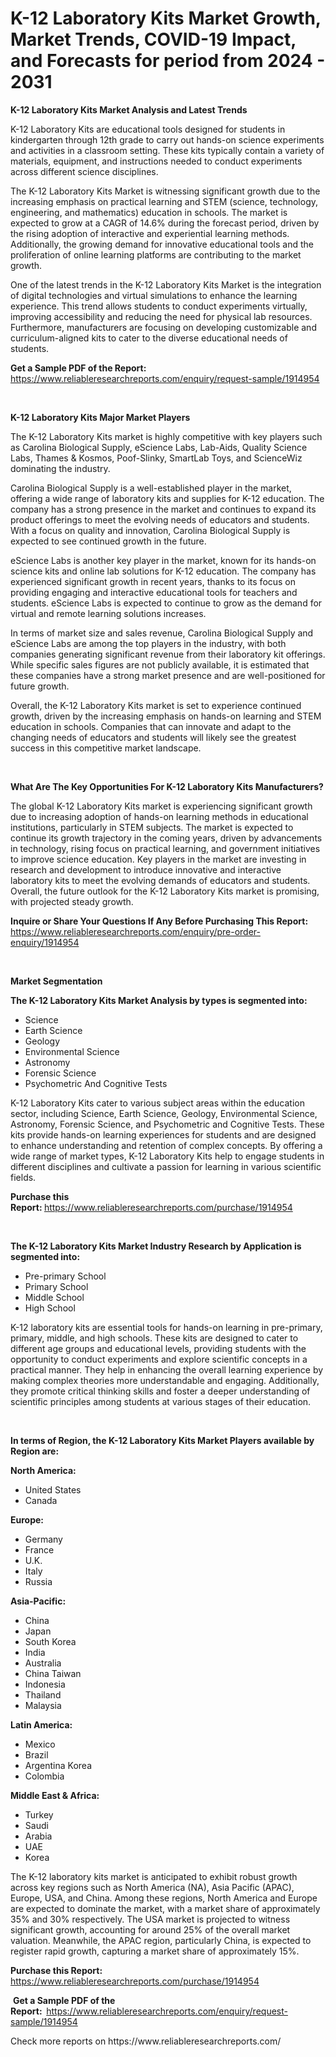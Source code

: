<p><h1>K-12 Laboratory Kits Market Growth, Market Trends, COVID-19 Impact, and Forecasts for period from 2024 - 2031</h1></p><p><strong>K-12 Laboratory Kits Market Analysis and Latest Trends</strong></p>
<p><p>K-12 Laboratory Kits are educational tools designed for students in kindergarten through 12th grade to carry out hands-on science experiments and activities in a classroom setting. These kits typically contain a variety of materials, equipment, and instructions needed to conduct experiments across different science disciplines.</p><p>The K-12 Laboratory Kits Market is witnessing significant growth due to the increasing emphasis on practical learning and STEM (science, technology, engineering, and mathematics) education in schools. The market is expected to grow at a CAGR of 14.6% during the forecast period, driven by the rising adoption of interactive and experiential learning methods. Additionally, the growing demand for innovative educational tools and the proliferation of online learning platforms are contributing to the market growth.</p><p>One of the latest trends in the K-12 Laboratory Kits Market is the integration of digital technologies and virtual simulations to enhance the learning experience. This trend allows students to conduct experiments virtually, improving accessibility and reducing the need for physical lab resources. Furthermore, manufacturers are focusing on developing customizable and curriculum-aligned kits to cater to the diverse educational needs of students.</p></p>
<p><strong>Get a Sample PDF of the Report:&nbsp;</strong> <a href="https://www.reliableresearchreports.com/enquiry/request-sample/1914954">https://www.reliableresearchreports.com/enquiry/request-sample/1914954</a></p>
<p>&nbsp;</p>
<p><strong>K-12 Laboratory Kits Major Market Players</strong></p>
<p><p>The K-12 Laboratory Kits market is highly competitive with key players such as Carolina Biological Supply, eScience Labs, Lab-Aids, Quality Science Labs, Thames & Kosmos, Poof-Slinky, SmartLab Toys, and ScienceWiz dominating the industry.</p><p>Carolina Biological Supply is a well-established player in the market, offering a wide range of laboratory kits and supplies for K-12 education. The company has a strong presence in the market and continues to expand its product offerings to meet the evolving needs of educators and students. With a focus on quality and innovation, Carolina Biological Supply is expected to see continued growth in the future.</p><p>eScience Labs is another key player in the market, known for its hands-on science kits and online lab solutions for K-12 education. The company has experienced significant growth in recent years, thanks to its focus on providing engaging and interactive educational tools for teachers and students. eScience Labs is expected to continue to grow as the demand for virtual and remote learning solutions increases.</p><p>In terms of market size and sales revenue, Carolina Biological Supply and eScience Labs are among the top players in the industry, with both companies generating significant revenue from their laboratory kit offerings. While specific sales figures are not publicly available, it is estimated that these companies have a strong market presence and are well-positioned for future growth.</p><p>Overall, the K-12 Laboratory Kits market is set to experience continued growth, driven by the increasing emphasis on hands-on learning and STEM education in schools. Companies that can innovate and adapt to the changing needs of educators and students will likely see the greatest success in this competitive market landscape.</p></p>
<p>&nbsp;</p>
<p><strong>What Are The Key Opportunities For K-12 Laboratory Kits Manufacturers?</strong></p>
<p><p>The global K-12 Laboratory Kits market is experiencing significant growth due to increasing adoption of hands-on learning methods in educational institutions, particularly in STEM subjects. The market is expected to continue its growth trajectory in the coming years, driven by advancements in technology, rising focus on practical learning, and government initiatives to improve science education. Key players in the market are investing in research and development to introduce innovative and interactive laboratory kits to meet the evolving demands of educators and students. Overall, the future outlook for the K-12 Laboratory Kits market is promising, with projected steady growth.</p></p>
<p><strong>Inquire or Share Your Questions If Any Before Purchasing This Report:</strong> <a href="https://www.reliableresearchreports.com/enquiry/pre-order-enquiry/1914954">https://www.reliableresearchreports.com/enquiry/pre-order-enquiry/1914954</a></p>
<p>&nbsp;</p>
<p><strong>Market Segmentation</strong></p>
<p><strong>The K-12 Laboratory Kits Market Analysis by types is segmented into:</strong></p>
<p><ul><li>Science</li><li>Earth Science</li><li>Geology</li><li>Environmental Science</li><li>Astronomy</li><li>Forensic Science</li><li>Psychometric And Cognitive Tests</li></ul></p>
<p><p>K-12 Laboratory Kits cater to various subject areas within the education sector, including Science, Earth Science, Geology, Environmental Science, Astronomy, Forensic Science, and Psychometric and Cognitive Tests. These kits provide hands-on learning experiences for students and are designed to enhance understanding and retention of complex concepts. By offering a wide range of market types, K-12 Laboratory Kits help to engage students in different disciplines and cultivate a passion for learning in various scientific fields.</p></p>
<p><strong>Purchase this Report:&nbsp;</strong><a href="https://www.reliableresearchreports.com/purchase/1914954">https://www.reliableresearchreports.com/purchase/1914954</a></p>
<p>&nbsp;</p>
<p><strong>The K-12 Laboratory Kits Market Industry Research by Application is segmented into:</strong></p>
<p><ul><li>Pre-primary School</li><li>Primary School</li><li>Middle School</li><li>High School</li></ul></p>
<p><p>K-12 laboratory kits are essential tools for hands-on learning in pre-primary, primary, middle, and high schools. These kits are designed to cater to different age groups and educational levels, providing students with the opportunity to conduct experiments and explore scientific concepts in a practical manner. They help in enhancing the overall learning experience by making complex theories more understandable and engaging. Additionally, they promote critical thinking skills and foster a deeper understanding of scientific principles among students at various stages of their education.</p></p>
<p>&nbsp;</p>
<p><strong>In terms of Region, the K-12 Laboratory Kits Market Players available by Region are:</strong></p>
<p>
    <p> <strong> North America: </strong>
        <ul>
            <li>United States</li>
            <li>Canada</li>
        </ul>
        </p> 
    <p> <strong> Europe: </strong>
        <ul>
            <li>Germany</li>
            <li>France</li>
            <li>U.K.</li>
            <li>Italy</li>
            <li>Russia</li>
        </ul>
        </p> 
    <p> <strong> Asia-Pacific: </strong>
        <ul>
            <li>China</li>
            <li>Japan</li>
            <li>South Korea</li>
            <li>India</li>
            <li>Australia</li>
            <li>China Taiwan</li>
            <li>Indonesia</li>
            <li>Thailand</li>
            <li>Malaysia</li>
        </ul>
        </p> 
    <p> <strong> Latin America: </strong>
        <ul>
            <li>Mexico</li>
            <li>Brazil</li>
            <li>Argentina Korea</li>
            <li>Colombia</li>
        </ul>
        </p> 
    <p> <strong> Middle East & Africa: </strong>
        <ul>
            <li>Turkey</li>
            <li>Saudi</li>
            <li>Arabia</li>
            <li>UAE</li>
            <li>Korea</li>
        </ul>
    </p>
    </p>
<p><p>The K-12 laboratory kits market is anticipated to exhibit robust growth across key regions such as North America (NA), Asia Pacific (APAC), Europe, USA, and China. Among these regions, North America and Europe are expected to dominate the market, with a market share of approximately 35% and 30% respectively. The USA market is projected to witness significant growth, accounting for around 25% of the overall market valuation. Meanwhile, the APAC region, particularly China, is expected to register rapid growth, capturing a market share of approximately 15%.</p></p>
<p><strong>Purchase this Report: </strong><a href="https://www.reliableresearchreports.com/purchase/1914954">https://www.reliableresearchreports.com/purchase/1914954</a></p>
<p>&nbsp;<strong>Get a Sample PDF of the Report:&nbsp;&nbsp;</strong><a href="https://www.reliableresearchreports.com/enquiry/request-sample/1914954">https://www.reliableresearchreports.com/enquiry/request-sample/1914954</a></p>
<p><strong></strong></p>
<p>Check more reports on https://www.reliableresearchreports.com/</p>